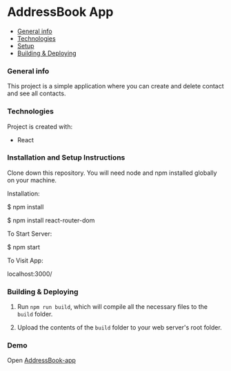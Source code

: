# AddressBook App

- [General info](#general-info)
- [Technologies](#technologies)
- [Setup](#setup)
- [Building & Deploying](#building-&-Deploying)

### General info

This project is a simple application where you can create and delete contact and see all contacts.

### Technologies

Project is created with:

- React


### Installation and Setup Instructions

Clone down this repository. You will need node and npm installed globally on your machine.

Installation:

\$ npm install

\$ npm install react-router-dom


To Start Server:

 \$ npm start

To Visit App:

  localhost:3000/

### Building & Deploying

1.  Run `npm run build`, which will compile all the necessary files to the
    `build` folder.

2.  Upload the contents of the `build` folder to your web server's root folder.

### Demo

Open [AddressBook-app](https://address-book-react.netlify.app/)
